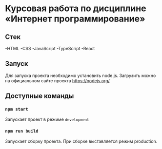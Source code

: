 # Курсовая работа по дисциплине «Интернет программирование»

## Стек

-HTML
-CSS
-JavaScript
-TypeScript
-React

## Запуск 

Для запуска проекта необходимо установить node.js. Загрузить можно на официальном сайте проекта https://nodejs.org/

## Доступные команды

### `npm start`

Запускает проект в режиме `development`

### `npm run build`

Запускает сборку проекта. При сборке выставляется режим production.

